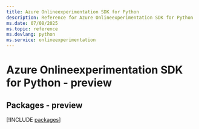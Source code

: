 ```yaml
---
title: Azure Onlineexperimentation SDK for Python
description: Reference for Azure Onlineexperimentation SDK for Python
ms.date: 07/08/2025
ms.topic: reference
ms.devlang: python
ms.service: onlineexperimentation
---
```

# Azure Onlineexperimentation SDK for Python - preview
## Packages - preview
[!INCLUDE [packages](onlineexperimentation-index.md)]